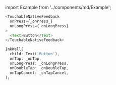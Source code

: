 import Example from '../components/md/Example';

<Example reactnative>

```js
<TouchableNativeFeedback
  onPress={_onPress_}
  onLongPress={_onLongPress}
>
  <Text>Button</Text>
</TouchableNativeFeedback>
```

</Example>

<Example flutter>

```dart
InkWell(
  child: Text('Button'),
  onTap: _onTap,
  onLongPress: _onLongPress,
  onDoubleTap: _onDoubleTap,
  onTapCancel: _onTapCancel,
);
```

</Example>
